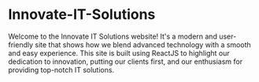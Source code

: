 # Innovate-IT-Solutions
Welcome to the Innovate IT Solutions website! It's a modern and user-friendly site that shows how we blend advanced technology with a smooth and easy experience. This site is built using ReactJS to highlight our dedication to innovation, putting our clients first, and our enthusiasm for providing top-notch IT solutions.
